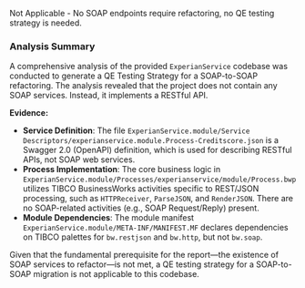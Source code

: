 Not Applicable - No SOAP endpoints require refactoring, no QE testing strategy is needed.

### Analysis Summary

A comprehensive analysis of the provided `ExperianService` codebase was conducted to generate a QE Testing Strategy for a SOAP-to-SOAP refactoring. The analysis revealed that the project does not contain any SOAP services. Instead, it implements a RESTful API.

**Evidence:**

*   **Service Definition**: The file `ExperianService.module/Service Descriptors/experianservice.module.Process-Creditscore.json` is a Swagger 2.0 (OpenAPI) definition, which is used for describing RESTful APIs, not SOAP web services.
*   **Process Implementation**: The core business logic in `ExperianService.module/Processes/experianservice/module/Process.bwp` utilizes TIBCO BusinessWorks activities specific to REST/JSON processing, such as `HTTPReceiver`, `ParseJSON`, and `RenderJSON`. There are no SOAP-related activities (e.g., SOAP Request/Reply) present.
*   **Module Dependencies**: The module manifest `ExperianService.module/META-INF/MANIFEST.MF` declares dependencies on TIBCO palettes for `bw.restjson` and `bw.http`, but not `bw.soap`.

Given that the fundamental prerequisite for the report—the existence of SOAP services to refactor—is not met, a QE testing strategy for a SOAP-to-SOAP migration is not applicable to this codebase.